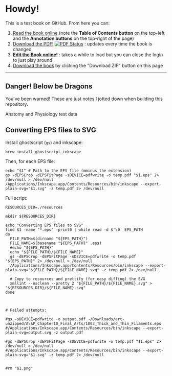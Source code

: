 Howdy!
============

This is a test book on GitHub. From here you can:

1. [Read the book online](http://philschatz.github.io/epub-anatomy/reader/) (note the **Table of Contents button** on the top-left and the **Annotation buttons** on the top-right of the page)
2. [Download the PDF!](http://pdf.oerpub.org/philschatz/epub-anatomy/) [![PDF Status](http://pdf.oerpub.org/philschatz/epub-anatomy.png)](http://pdf.oerpub.org/philschatz/epub-anatomy/) : updates every time the book is changed
3. **[Edit the Book online!](http://oerpub.github.io/github-bookeditor/#repo/philschatz/epub-anatomy)** : takes a while to load but you can close the login to just play around
4. [Download the book](https://github.com/philschatz/epub-anatomy/archive/master.zip) by clicking the "Download ZIP" button on this page

----

## Danger! Below be Dragons

You've been warned! These are just notes I jotted down when building this repository.

Anatomy and Physiology test data

Converting EPS files to SVG
---------------------------

Install ghostscript (`gs`) and inkscape:

    brew install ghostscript inkscape

Then, for each EPS file:

    echo "$1" # Path to the EPS file (mminus the extension)
    gs -dEPSCrop -dEPSFitPage -sDEVICE=pdfwrite -o temp.pdf "$1.eps" 2> /dev/null > /dev/null
    /Applications/Inkscape.app/Contents/Resources/bin/inkscape --export-plain-svg="$1.svg" -z temp.pdf 2> /dev/null



Full script:

    RESOURCES_DIR=./resources

    mkdir ${RESOURCES_DIR}

    echo "Converting EPS files to SVG"
    find $1 -name "*.eps" -print0 | while read -d $'\0' EPS_PATH
    do
      FILE_PATH=$(dirname "${EPS_PATH}")
      FILE_NAME=$(basename "${EPS_PATH}" .eps)
      #echo "${EPS_PATH}"
      echo "${FILE_PATH}/${FILE_NAME}"
      gs -dEPSCrop -dEPSFitPage -sDEVICE=pdfwrite -o temp.pdf "${EPS_PATH}" 2> /dev/null > /dev/null
      /Applications/Inkscape.app/Contents/Resources/bin/inkscape --export-plain-svg="${FILE_PATH}/${FILE_NAME}.svg" -z temp.pdf 2> /dev/null

      # Copy to resources and prettify (for easy diffing) the SVG
      xmllint --nsclean --pretty 2 "${FILE_PATH}/${FILE_NAME}.svg" > "${RESOURCES_DIR}/${FILE_NAME}.svg"
    done



    # Failed attempts:

    #gs -sDEVICE=pdfwrite -o output.pdf ~/Downloads/art-unzipped/A\&P_Chapter10_Final_Arts/1003_Thick_and_Thin_Filaments.eps
    #/Applications/Inkscape.app/Contents/Resources/bin/inkscape --export-plain-svg=output.svg -z output.pdf

    #gs -dEPSCrop -dEPSFitPage -sDEVICE=pdfwrite -o temp.pdf "$1.eps" 2> /dev/null > /dev/null
    #/Applications/Inkscape.app/Contents/Resources/bin/inkscape --export-plain-svg="$1.svg" -z temp.pdf 2> /dev/null


    #rm "$1.png"
